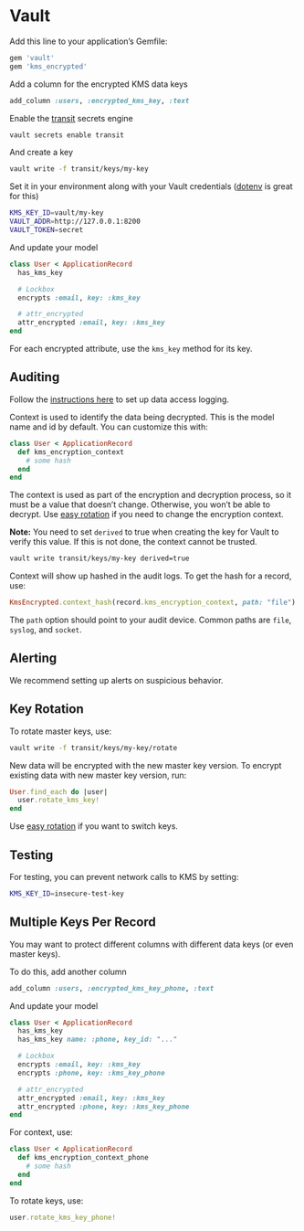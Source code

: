 # Vault

Add this line to your application’s Gemfile:

```ruby
gem 'vault'
gem 'kms_encrypted'
```

Add a column for the encrypted KMS data keys

```ruby
add_column :users, :encrypted_kms_key, :text
```

Enable the [transit](https://www.vaultproject.io/docs/secrets/transit/index.html) secrets engine

```sh
vault secrets enable transit
```

And create a key

```sh
vault write -f transit/keys/my-key
```

Set it in your environment along with your Vault credentials ([dotenv](https://github.com/bkeepers/dotenv) is great for this)

```sh
KMS_KEY_ID=vault/my-key
VAULT_ADDR=http://127.0.0.1:8200
VAULT_TOKEN=secret
```

And update your model

```ruby
class User < ApplicationRecord
  has_kms_key

  # Lockbox
  encrypts :email, key: :kms_key

  # attr_encrypted
  attr_encrypted :email, key: :kms_key
end
```

For each encrypted attribute, use the `kms_key` method for its key.

## Auditing

Follow the [instructions here](https://www.vaultproject.io/docs/audit/) to set up data access logging.

Context is used to identify the data being decrypted. This is the model name and id by default. You can customize this with:

```ruby
class User < ApplicationRecord
  def kms_encryption_context
    # some hash
  end
end
```

The context is used as part of the encryption and decryption process, so it must be a value that doesn’t change. Otherwise, you won’t be able to decrypt. Use [easy rotation](Easy-Rotation.md) if you need to change the encryption context.

**Note:** You need to set `derived` to true when creating the key for Vault to verify this value. If this is not done, the context cannot be trusted.

```sh
vault write transit/keys/my-key derived=true
```

Context will show up hashed in the audit logs. To get the hash for a record, use:

```ruby
KmsEncrypted.context_hash(record.kms_encryption_context, path: "file")
```

The `path` option should point to your audit device. Common paths are `file`, `syslog`, and `socket`.

## Alerting

We recommend setting up alerts on suspicious behavior.

## Key Rotation

To rotate master keys, use:

```sh
vault write -f transit/keys/my-key/rotate
```

New data will be encrypted with the new master key version. To encrypt existing data with new master key version, run:

```ruby
User.find_each do |user|
  user.rotate_kms_key!
end
```

Use [easy rotation](Easy-Rotation.md) if you want to switch keys.

## Testing

For testing, you can prevent network calls to KMS by setting:

```sh
KMS_KEY_ID=insecure-test-key
```

## Multiple Keys Per Record

You may want to protect different columns with different data keys (or even master keys).

To do this, add another column

```ruby
add_column :users, :encrypted_kms_key_phone, :text
```

And update your model

```ruby
class User < ApplicationRecord
  has_kms_key
  has_kms_key name: :phone, key_id: "..."

  # Lockbox
  encrypts :email, key: :kms_key
  encrypts :phone, key: :kms_key_phone

  # attr_encrypted
  attr_encrypted :email, key: :kms_key
  attr_encrypted :phone, key: :kms_key_phone
end
```

For context, use:

```ruby
class User < ApplicationRecord
  def kms_encryption_context_phone
    # some hash
  end
end
```

To rotate keys, use:

```ruby
user.rotate_kms_key_phone!
```
